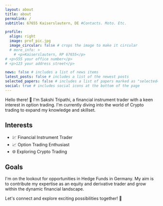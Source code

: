 ```yaml
---
layout: about
title: about
permalink: /
subtitle: 67655 Kaiserslautern, DE #Contacts. Moto. Etc.

profile:
  align: right
  image: prof_pic.jpg
  image_circular: false # crops the image to make it circular
  # more_info: >
    # <p>Kaiserslautern, RP 67655</p>
# <p>555 your office number</p>
# <p>123 your address street</p>

news: false # includes a list of news items
latest_posts: false # includes a list of the newest posts
selected_papers: false # includes a list of papers marked as "selected={true}"
social: true # includes social icons at the bottom of the page
---
```


Hello there! 👋 I'm Sakshi Tripathi, a financial instrument trader with a keen interest in option trading. I'm currently diving into the world of Crypto trading to expand my knowledge and skillset.

## Interests

- 💹 Financial Instrument Trader
- 📈 Option Trading Enthusiast
- 🌐 Exploring Crypto Trading

## Goals

I'm on the lookout for opportunities in Hedge Funds in Germany. My aim is to contribute my expertise as an equity and derivative trader and grow within the dynamic financial landscape.

Let's connect and explore exciting possibilities together! 🚀
